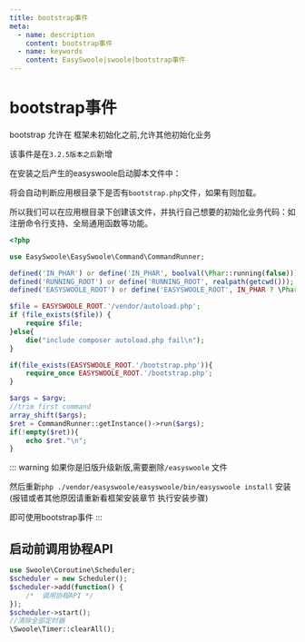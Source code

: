 ```yaml
---
title: bootstrap事件
meta:
  - name: description
    content: bootstrap事件
  - name: keywords
    content: EasySwoole|swoole|bootstrap事件
---
```

# bootstrap事件

bootstrap 允许在 框架未初始化之前,允许其他初始化业务

该事件是在`3.2.5版本之后`新增

在安装之后产生的easyswoole启动脚本文件中：

将会自动判断应用根目录下是否有`bootstrap.php`文件，如果有则加载。

所以我们可以在应用根目录下创建该文件，并执行自己想要的初始化业务代码：如注册命令行支持、全局通用函数等功能。

```php
<?php

use EasySwoole\EasySwoole\Command\CommandRunner;

defined('IN_PHAR') or define('IN_PHAR', boolval(\Phar::running(false)));
defined('RUNNING_ROOT') or define('RUNNING_ROOT', realpath(getcwd()));
defined('EASYSWOOLE_ROOT') or define('EASYSWOOLE_ROOT', IN_PHAR ? \Phar::running() : realpath(getcwd()));

$file = EASYSWOOLE_ROOT.'/vendor/autoload.php';
if (file_exists($file)) {
    require $file;
}else{
    die("include composer autoload.php fail\n");
}

if(file_exists(EASYSWOOLE_ROOT.'/bootstrap.php')){
    require_once EASYSWOOLE_ROOT.'/bootstrap.php';
}

$args = $argv;
//trim first command
array_shift($args);
$ret = CommandRunner::getInstance()->run($args);
if(!empty($ret)){
    echo $ret."\n";
}
```

::: warning
如果你是旧版升级新版,需要删除`/easyswoole` 文件

然后重新`php ./vendor/easyswoole/easyswoole/bin/easyswoole install` 安装(报错或者其他原因请重新看框架安装章节 执行安装步骤)

即可使用bootstrap事件
:::

## 启动前调用协程API
```php
use Swoole\Coroutine\Scheduler;
$scheduler = new Scheduler();
$scheduler->add(function() {
    /*  调用协程API */
});
$scheduler->start();
//清除全部定时器
\Swoole\Timer::clearAll();
```